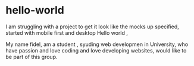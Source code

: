 # hello-world
I am struggling with a project  to get it look like the mocks up specified, started with mobile first and desktop
Hello world ,

My name fidel, am a student , syuding web developmen in University, who have passion and love coding and love developing websites, would like to be part of this group.
